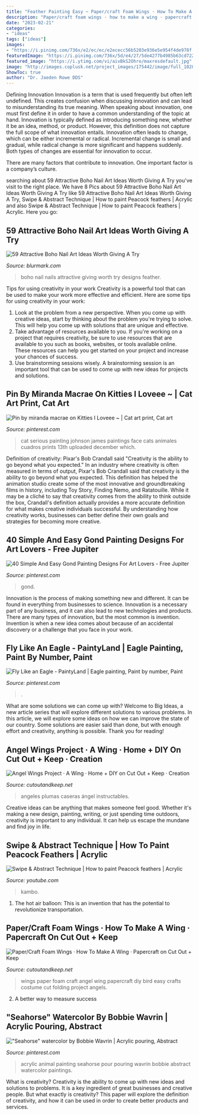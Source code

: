 ```yaml
---
title: "Feather Painting Easy ~ Paper/craft Foam Wings · How To Make A Wing · Papercraft On Cut Out + Keep"
description: "Paper/craft foam wings · how to make a wing · papercraft on cut out + keep"
date: "2023-02-21"
categories:
- "ideas"
tags: ["ideas"]
images:
- "https://i.pinimg.com/736x/e2/ec/ec/e2ececc56b5203e936e5e954f4de978f.jpg"
featuredImage: "https://i.pinimg.com/736x/5d/e4/27/5de4277b4985b63cd722e29d2612dca3.jpg"
featured_image: "https://i.ytimg.com/vi/aivBkS2Ohro/maxresdefault.jpg"
image: "http://images.coplusk.net/project_images/175442/image/full_102888_2F2014-06-28-132701-IMG-20140614-02867.jpg"
ShowToc: true
author: "Dr. Jaeden Rowe DDS"
---
```



Defining Innovation
Innovation is a term that is used frequently but often left undefined. This creates confusion when discussing innovation and can lead to misunderstanding its true meaning. When speaking about innovation, one must first define it in order to have a common understanding of the topic at hand.
Innovation is typically defined as introducing something new, whether it be an idea, method, or product. However, this definition does not capture the full scope of what innovation entails. Innovation often leads to change, which can be either incremental or radical. Incremental change is small and gradual, while radical change is more significant and happens suddenly. Both types of changes are essential for innovation to occur.

There are many factors that contribute to innovation. One important factor is a company’s culture.

	

		
searching about 59 Attractive Boho Nail Art Ideas Worth Giving A Try you've visit to the right place. We have 8 Pics about 59 Attractive Boho Nail Art Ideas Worth Giving A Try like 59 Attractive Boho Nail Art Ideas Worth Giving A Try, Swipe &amp; Abstract Technique | How to paint Peacock feathers | Acrylic and also Swipe &amp; Abstract Technique | How to paint Peacock feathers | Acrylic. Here you go:
		
    
## 59 Attractive Boho Nail Art Ideas Worth Giving A Try

<img loading=lazy src="https://www.blurmark.com/wp-content/uploads/2017/05/Amazing-Boho-Nails.jpg" onerror="this.onerror=null;this.src='https://tse3.mm.bing.net/th?id=OIP.4x-SRoWfEX6qgFVfOD81EAHaHa&amp;pid=15.1';" alt="59 Attractive Boho Nail Art Ideas Worth Giving A Try">

_Source: blurmark.com_

>boho nail nails attractive giving worth try designs feather. 

	

Tips for using creativity in your work
Creativity is a powerful tool that can be used to make your work more effective and efficient. Here are some tips for using creativity in your work:
1. Look at the problem from a new perspective. When you come up with creative ideas, start by thinking about the problem you're trying to solve. This will help you come up with solutions that are unique and effective.
2. Take advantage of resources available to you. If you're working on a project that requires creativity, be sure to use resources that are available to you such as books, websites, or tools available online. These resources can help you get started on your project and increase your chances of success.
3. Use brainstorming sessions wisely. A brainstorming session is an important tool that can be used to come up with new ideas for projects and solutions.

    
## Pin By Miranda Macrae On Kitties I Loveee ~ | Cat Art Print, Cat Art

<img loading=lazy src="https://i.pinimg.com/736x/d6/30/6e/d6306e43eedd0f9ce2f9715c67ea66b7--cat-face-paintings-animal-paintings.jpg" onerror="this.onerror=null;this.src='https://tse4.mm.bing.net/th?id=OIP.QOgKaCHTxZaFPziPAeuj-QHaFS&amp;pid=15.1';" alt="Pin by miranda macrae on Kitties I Loveee ~ | Cat art print, Cat art">

_Source: pinterest.com_

>cat serious painting johnson james paintings face cats animales cuadros prints 13th uploaded december which. 

	

Definition of creativity: Pixar's Bob Crandall said "Creativity is the ability to go beyond what you expected."
In an industry where creativity is often measured in terms of output, Pixar's Bob Crandall said that creativity is the ability to go beyond what you expected. This definition has helped the animation studio create some of the most innovative and groundbreaking films in history, including Toy Story, Finding Nemo, and Ratatouille.
While it may be a cliché to say that creativity comes from the ability to think outside the box, Crandall's definition actually provides a more accurate definition for what makes creative individuals successful. By understanding how creativity works, businesses can better define their own goals and strategies for becoming more creative.

    
## 40 Simple And Easy Gond Painting Designs For Art Lovers - Free Jupiter

<img loading=lazy src="https://i.pinimg.com/736x/e2/ec/ec/e2ececc56b5203e936e5e954f4de978f.jpg" onerror="this.onerror=null;this.src='https://tse4.mm.bing.net/th?id=OIP.cSBMie5vMDPp_NfeAKYtMgHaJZ&amp;pid=15.1';" alt="40 Simple And Easy Gond Painting Designs For Art Lovers - Free Jupiter">

_Source: pinterest.com_

>gond. 

	

Innovation is the process of making something new and different. It can be found in everything from businesses to science. Innovation is a necessary part of any business, and it can also lead to new technologies and products. There are many types of innovation, but the most common is invention. Invention is when a new idea comes about because of an accidental discovery or a challenge that you face in your work.

    
## Fly Like An Eagle - PaintyLand | Eagle Painting, Paint By Number, Paint

<img loading=lazy src="https://i.pinimg.com/736x/5d/e4/27/5de4277b4985b63cd722e29d2612dca3.jpg" onerror="this.onerror=null;this.src='https://tse3.mm.bing.net/th?id=OIP.IhwhXuM0IOOdOE_Xl__-DgHaHa&amp;pid=15.1';" alt="Fly Like an Eagle - PaintyLand | Eagle painting, Paint by number, Paint">

_Source: pinterest.com_

>. 

	

What are some solutions we can come up with?
Welcome to Big Ideas, a new article series that will explore different solutions to various problems. In this article, we will explore some ideas on how we can improve the state of our country. Some solutions are easier said than done, but with enough effort and creativity, anything is possible. Thank you for reading!

    
## Angel Wings Project · A Wing · Home + DIY On Cut Out + Keep · Creation

<img loading=lazy src="https://images.coplusk.net/project_images/151374/image/full_IMG_2241.jpg" onerror="this.onerror=null;this.src='https://tse2.mm.bing.net/th?id=OIP.YssYvCKF7WRKCjSvRLAmbAHaFj&amp;pid=15.1';" alt="Angel Wings Project · A Wing · Home + DIY on Cut Out + Keep · Creation">

_Source: cutoutandkeep.net_

>angeles plumas caseras ángel instructables. 

	

Creative ideas can be anything that makes someone feel good. Whether it's making a new design, painting, writing, or just spending time outdoors, creativity is important to any individual. It can help us escape the mundane and find joy in life.

    
## Swipe &amp; Abstract Technique | How To Paint Peacock Feathers | Acrylic

<img loading=lazy src="https://i.ytimg.com/vi/aivBkS2Ohro/maxresdefault.jpg" onerror="this.onerror=null;this.src='https://tse2.mm.bing.net/th?id=OIP.Enfnc-FUJG1tm60H9BOIkAHaEK&amp;pid=15.1';" alt="Swipe &amp; Abstract Technique | How to paint Peacock feathers | Acrylic">

_Source: youtube.com_

>kambo. 

	

1. The hot air balloon: This is an invention that has the potential to revolutionize transportation.

    
## Paper/Craft Foam Wings · How To Make A Wing · Papercraft On Cut Out + Keep

<img loading=lazy src="http://images.coplusk.net/project_images/175442/image/full_102888_2F2014-06-28-132701-IMG-20140614-02867.jpg" onerror="this.onerror=null;this.src='https://tse4.mm.bing.net/th?id=OIP.QtHAXtZZLKDzuUcSoeVZcAHaFj&amp;pid=15.1';" alt="Paper/Craft Foam Wings · How To Make A Wing · Papercraft on Cut Out + Keep">

_Source: cutoutandkeep.net_

>wings paper foam craft angel wing papercraft diy bird easy crafts costume cut folding project angels. 

	

2. A better way to measure success

    
## &quot;Seahorse&quot; Watercolor By Bobbie Wavrin | Acrylic Pouring, Abstract

<img loading=lazy src="https://i.pinimg.com/736x/16/b8/93/16b8937a58136a98e855cede4edb40fd--seahorses-watercolors.jpg" onerror="this.onerror=null;this.src='https://tse2.mm.bing.net/th?id=OIP.q314YBp6WhiU58tb7yyMRQHaNJ&amp;pid=15.1';" alt="&quot;Seahorse&quot; watercolor by Bobbie Wavrin | Acrylic pouring, Abstract">

_Source: pinterest.com_

>acrylic animal painting seahorse pour pouring wavrin bobbie abstract watercolor paintings. 

	

What is creativity?
Creativity is the ability to come up with new ideas and solutions to problems. It is a key ingredient of great businesses and creative people. But what exactly is creativity? This paper will explore the definition of creativity, and how it can be used in order to create better products and services.

